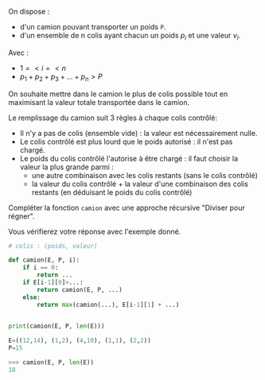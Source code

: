 On dispose :

- d'un camion pouvant transporter un poids `P`.  
- d'un ensemble de n colis ayant chacun un poids $p_i$ et une valeur $v_i$.  

Avec :  

* $1 =< i =< n$  
* $p_1 + p_2 + p_3 + ... + p_n > P$

On souhaite mettre dans le camion le plus de colis possible tout en maximisant la valeur totale transportée dans le camion.

Le remplissage du camion suit 3 règles à chaque colis contrôlé:

* Il n'y a pas de colis (ensemble vide) : la valeur est nécessairement nulle.
* Le colis contrôlé est plus lourd que le poids autorisé : il n'est pas chargé.
* Le poids du colis contrôlé l'autorise à être chargé : il faut choisir la valeur la plus grande parmi :  
    * une autre combinaison avec les colis restants (sans le colis contrôlé)
    * la valeur du colis contrôlé + la valeur d'une combinaison des colis restants (en déduisant le poids du colis contrôlé)



Compléter la fonction `camion` avec une approche récursive "Diviser pour régner".

Vous vérifierez votre réponse avec l'exemple donné.
```python
# colis : (poids, valeur)

def camion(E, P, i):
    if i == 0:
        return ...
    if E[i-1][0]>...:
        return camion(E, P, ...)
    else:
        return max(camion(...), E[i-1][1] + ...)
    

print(camion(E, P, len(E)))
```

```python
E=((12,14), (1,2), (4,10), (1,1), (2,2))
P=15

>>> camion(E, P, len(E))
18
```
